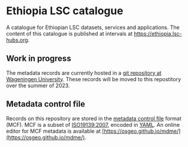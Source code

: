 # Ethiopia LSC catalogue
A catalogue for Ethiopian LSC datasets, services and applications. The content of this catalogue is published at intervals at https://ethiopia.lsc-hubs.org.

## Work in progress
The metadata records are currently hosted in a [git repository at Wageningen University](https://git.wur.nl). These records will be moved to this repostitory over the summer of 2023.

## Metadata control file
Records on this repository are stored in the [metadata control file](https://geopython.github.io/pygeometa/reference/mcf/) format (MCF). MCF is a subset of [ISO19139:2007](https://www.iso.org/standard/32557.html), encoded in [YAML](https://www.yaml.io/spec/). An online editor for MCF metadata is available at [https://osgeo.github.io/mdme/](https://osgeo.github.io/mdme/).
